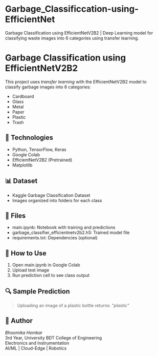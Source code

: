 # Garbage_Classificcation-using-EfficientNet
Garbage Classification using EfficientNetV2B2 | Deep Learning model for classifying waste images into 6 categories using transfer learning.


# Garbage Classification using EfficientNetV2B2

This project uses *transfer learning* with the EfficientNetV2B2 model to classify garbage images into 6 categories:

- Cardboard
- Glass
- Metal
- Paper
- Plastic
- Trash

## 🔧 Technologies
- Python, TensorFlow, Keras
- Google Colab
- EfficientNetV2B2 (Pretrained)
- Matplotlib

## 📊 Dataset
- Kaggle Garbage Classification Dataset
- Images organized into folders for each class

## 📁 Files
- main.ipynb: Notebook with training and predictions
- garbage_classifier_efficientnetv2b2.h5: Trained model file
- requirements.txt: Dependencies (optional)

## 🧪 How to Use
1. Open main.ipynb in Google Colab
2. Upload test image
3. Run prediction cell to see class output

## 🔍 Sample Prediction
> Uploading an image of a plastic bottle returns: *"plastic"*

## 👤 Author
*Bhoomika Hemkar*  
3rd Year, University BDT College of Engineering  
Electronics and Instrumentation  
AI/ML | Cloud-Edge | Robotics


